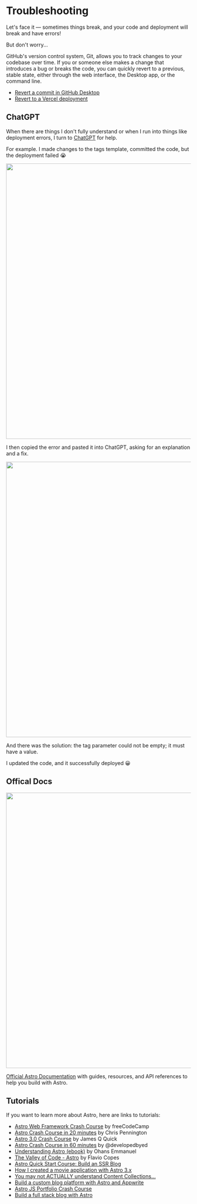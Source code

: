 # Troubleshooting

Let's face it — sometimes things break, and your code and deployment will break and have errors!

But don't worry...

GitHub's version control system, Git, allows you to track changes to your codebase over time. If you or someone else makes a change that introduces a bug or breaks the code, you can quickly revert to a previous, stable state, either through the web interface, the Desktop app, or the command line.

- [Revert a commit in GitHub Desktop](https://docs.github.com/en/desktop/managing-commits/reverting-a-commit-in-github-desktop)
- [Revert to a Vercel deployment](https://vercel.com/docs/deployments/managing-deployments#instant-rollback)

## ChatGPT

When there are things I don't fully understand or when I run into things like deployment errors, I turn to [ChatGPT](https://chatgpt.com/) for help.

For example. I made changes to the tags template, committed the code, but the deployment failed 😭

<img src="https://github.com/astrowp/docs/assets/170225022/0ebe5cc3-b347-44bb-8283-e07c6decfdff" width="750px" />

I then copied the error and pasted it into ChatGPT, asking for an explanation and a fix.

<img src="https://github.com/astrowp/docs/assets/170225022/099a6ebd-7b6f-486b-9959-dec8c79f0c17" width="750px" />

And there was the solution: the tag parameter could not be empty; it must have a value.

I updated the code, and it successfully deployed 😀

## Offical Docs

<img src="https://github.com/astrowp/docs/assets/170225022/2006d493-9803-4750-86cd-5b7940c337a3" width="750px" />

[Official Astro Documentation](https://docs.astro.build/en/getting-started/) with guides, resources, and API references to help you build with Astro.

## Tutorials

If you want to learn more about Astro, here are links to tutorials:

<ul>
<li><a rel="nofollow" target="_blank" href="https://www.youtube.com/watch?v=e-hTm5VmofI">Astro Web Framework Crash Course</a> by freeCodeCamp</li>
<li><a rel="nofollow" target="_blank" href="https://www.youtube.com/watch?v=zrPVTf761OI">Astro Crash Course in 20 minutes</a> by Chris Pennington</li>
<li><a rel="nofollow" target="_blank" href="https://www.youtube.com/watch?v=qBOz6TpYAOg">Astro 3.0 Crash Course</a> by James Q Quick</li>
<li><a rel="nofollow" target="_blank" href="https://www.youtube.com/watch?v=NniT0vKyn-E">Astro Crash Course in 60 minutes</a> by @developedbyed</li>
<li><a rel="nofollow" target="_blank" href="https://www.ohansemmanuel.com/books/understanding-astro">Understanding Astro (ebook)</a> by Ohans Emmanuel</li>
<li><a rel="nofollow" target="_blank" href="https://thevalleyofcode.com/astro">The Valley of Code - Astro</a> by Flavio Copes</li>
<li><a rel="nofollow" target="_blank" href="https://www.youtube.com/watch?v=XoIHKO6AkoM">Astro Quick Start Course: Build an SSR Blog</a></li>
<li><a rel="nofollow" target="_blank" href="https://www.youtube.com/watch?v=Gvr4WhgfP0w">How I created a movie application with Astro 3.x</a></li>
<li><a rel="nofollow" target="_blank" href="https://www.youtube.com/watch?v=Fcw4c3wzm7I">You may not ACTUALLY understand Content Collections…</a></li>
<li><a rel="nofollow" target="_blank" href="https://www.youtube.com/watch?v=OERqwLy_reA">Build a custom blog platform with Astro and Appwrite</a></li>
<li><a rel="nofollow" target="_blank" href="https://www.youtube.com/watch?v=TwWvNK0yHjI">Astro JS Portfolio Crash Course</a></li>
<li><a rel="nofollow" target="_blank" href="https://egghead.io/courses/build-a-full-stack-blog-with-astro-7ffcf9ec">Build a full stack blog with Astro</a></li>
</ul>
